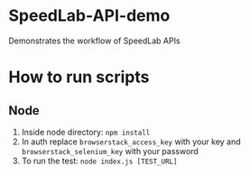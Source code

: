 # SpeedLab-API-demo
Demonstrates the workflow of SpeedLab APIs

# How to run scripts
  ## Node
  1. Inside node directory: `npm install`
  2. In auth replace `browserstack_access_key` with your key and `browserstack_selenium_key` with your password
  3. To run the test: `node index.js [TEST_URL]`